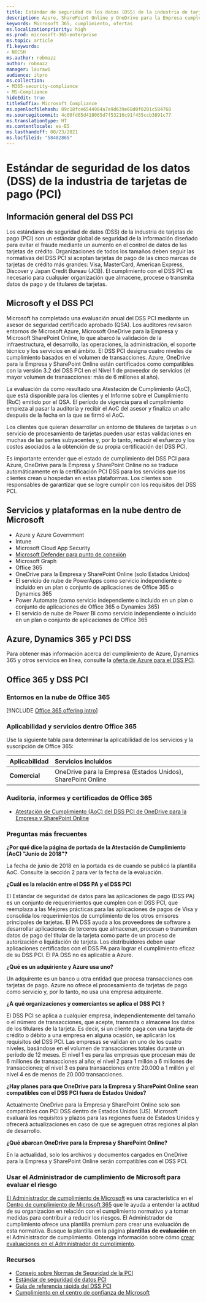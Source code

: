 ```yaml
---
title: Estándar de seguridad de los datos (DSS) de la industria de tarjetas de pago (PCI)
description: Azure, SharePoint Online y OneDrive para la Empresa cumplen con los estándares de seguridad de los datos de la industria de tarjetas de pago Nivel 1, versión 3.2.
keywords: Microsoft 365, cumplimiento, ofertas
ms.localizationpriority: high
ms.prod: microsoft-365-enterprise
ms.topic: article
f1.keywords:
- NOCSH
ms.author: robmazz
author: robmazz
manager: laurawi
audience: itpro
ms.collection:
- M365-security-compliance
- MS-Compliance
hideEdit: true
titleSuffix: Microsoft Compliance
ms.openlocfilehash: 09c18fce6544984a7e9d639e68d0f0201c584768
ms.sourcegitcommit: 4c00fd65d418065d7f53216c91f455ccb3891c77
ms.translationtype: HT
ms.contentlocale: es-ES
ms.lasthandoff: 08/23/2021
ms.locfileid: "58482865"
---
```

# <a name="payment-card-industry-pci-data-security-standard-dss"></a>Estándar de seguridad de los datos (DSS) de la industria de tarjetas de pago (PCI)

## <a name="pci-dss-overview"></a>Información general del DSS PCI 

Los estándares de seguridad de datos (DSS) de la industria de tarjetas de pago (PCI) son un estándar global de seguridad de la información diseñado para evitar el fraude mediante un aumento en el control de datos de las tarjetas de crédito. Organizaciones de todos los tamaños deben seguir las normativas del DSS PCI si aceptan tarjetas de pago de las cinco marcas de tarjetas de crédito más grandes: Visa, MasterCard, American Express, Discover y Japan Credit Bureau (JCB). El cumplimiento con el DSS PCI es necesario para cualquier organización que almacene, procese o transmita datos de pago y de titulares de tarjetas.

## <a name="microsoft-and-pci-dss"></a>Microsoft y el DSS PCI 

Microsoft ha completado una evaluación anual del DSS PCI mediante un asesor de seguridad certificado aprobado (QSA). Los auditores revisaron entornos de Microsoft Azure, Microsoft OneDrive para la Empresa y Microsoft SharePoint Online, lo que abarcó la validación de la infraestructura, el desarrollo, las operaciones, la administración, el soporte técnico y los servicios en el ámbito. El DSS PCI designa cuatro niveles de cumplimiento basados en el volumen de transacciones. Azure, OneDrive para la Empresa y SharePoint Online están certificados como compatibles con la versión 3.2 del DSS PCI en el Nivel 1 de proveedor de servicios (el mayor volumen de transacciones: más de 6 millones al año).

La evaluación da como resultado una Atestación de Cumplimiento (AoC), que está disponible para los clientes y el Informe sobre el Cumplimiento (RoC) emitido por el QSA. El período de vigencia para el cumplimiento empieza al pasar la auditoría y recibir el AoC del asesor y finaliza un año después de la fecha en la que se firmó el AoC. 

Los clientes que quieran desarrollar un entorno de titulares de tarjetas o un servicio de procesamiento de tarjetas pueden usar estas validaciones en muchas de las partes subyacentes y, por lo tanto, reducir el esfuerzo y los costos asociados a la obtención de su propia certificación del DSS PCI.

Es importante entender que el estado de cumplimiento del DSS PCI para Azure, OneDrive para la Empresa y SharePoint Online no se traduce automáticamente en la certificación PCI DSS para los servicios que los clientes crean u hospedan en estas plataformas. Los clientes son responsables de garantizar que se logre cumplir con los requisitos del DSS PCI.

## <a name="microsoft-in-scope-cloud-platforms--services"></a>Servicios y plataformas en la nube dentro de Microsoft

- Azure y Azure Government
- Intune
- Microsoft Cloud App Security
- [Microsoft Defender para punto de conexión](/windows/security/threat-protection/microsoft-defender-atp/microsoft-defender-advanced-threat-protection)
- Microsoft Graph
- Office 365
- OneDrive para la Empresa y SharePoint Online (solo Estados Unidos)
- El servicio de nube de PowerApps como servicio independiente o incluido en un plan o conjunto de aplicaciones de Office 365 o Dynamics 365
- Power Automate (como servicio independiente o incluido en un plan o conjunto de aplicaciones de Office 365 o Dynamics 365)
- El servicio de nube de Power BI como servicio independiente o incluido en un plan o conjunto de aplicaciones de Office 365

## <a name="azure-dynamics-365-and-pci-dss"></a>Azure, Dynamics 365 y PCI DSS

Para obtener más información acerca del cumplimiento de Azure, Dynamics 365 y otros servicios en línea, consulte la [oferta de Azure para el DSS PCI](/azure/compliance/offerings/offering-pci-dss).

## <a name="office-365-and-pci-dss"></a>Office 365 y DSS PCI 

### <a name="office-365-cloud-environments"></a>Entornos en la nube de Office 365

[!INCLUDE [Office 365 offering intro](../includes/o365-offering-introduction.md)]

### <a name="office-365-applicability-and-in-scope-services"></a>Aplicabilidad y servicios dentro Office 365

Use la siguiente tabla para determinar la aplicabilidad de los servicios y la suscripción de Office 365:

| **Aplicabilidad** | **Servicios incluidos** |
|:------------------|:----------------------|
| **Comercial** | OneDrive para la Empresa (Estados Unidos), SharePoint Online |

### <a name="office-365-audit-reports-and-certificates"></a>Auditoría, informes y certificados de Office 365

- [Atestación de Cumplimiento (AoC) del DSS PCI de OneDrive para la Empresa y SharePoint Online](https://aka.ms/spo-pci)

### <a name="frequently-asked-questions"></a>Preguntas más frecuentes

**¿Por qué dice la página de portada de la Atestación de Cumplimiento (AoC) "Junio de 2018"?**

La fecha de junio de 2018 en la portada es de cuando se publicó la plantilla AoC. Consulte la sección 2 para ver la fecha de la evaluación. 

**¿Cuál es la relación entre el DSS PA y el DSS PCI**

El Estándar de seguridad de datos para las aplicaciones de pago (DSS PA) es un conjunto de requerimientos que cumplen con el DSS PCI, que reemplaza a las Mejores prácticas para las aplicaciones de pagos de Visa y consolida los requerimientos de cumplimiento de los otros emisores principales de tarjetas. El PA DSS ayuda a los proveedores de software a desarrollar aplicaciones de terceros que almacenan, procesan o transmiten datos de pago del titular de la tarjeta como parte de un proceso de autorización o liquidación de tarjeta. Los distribuidores deben usar aplicaciones certificadas con el DSS PA para lograr el cumplimiento eficaz de su DSS PCI. El PA DSS no es aplicable a Azure.

**¿Qué es un adquiriente y Azure usa uno?**

Un adquirente es un banco u otra entidad que procesa transacciones con tarjetas de pago. Azure no ofrece el procesamiento de tarjetas de pago como servicio y, por lo tanto, no usa una empresa adquirente.

**¿A qué organizaciones y comerciantes se aplica el DSS PCI ?**

El DSS PCI se aplica a cualquier empresa, independientemente del tamaño o el número de transacciones, que acepte, transmita o almacene los datos de los titulares de la tarjeta. Es decir, si un cliente paga con una tarjeta de crédito o débito a una empresa en alguna ocasión, se aplicarán los requisitos del DSS PCI. Las empresas se validan en uno de los cuatro niveles, basándose en el volumen de transacciones totales durante un período de 12 meses. El nivel 1 es para las empresas que procesan más de 6 millones de transacciones al año; el nivel 2 para 1 millón a 6 millones de transacciones; el nivel 3 es para transacciones entre 20.000 a 1 millón y el nivel 4 es de menos de 20.000 transacciones.

**¿Hay planes para que OneDrive para la Empresa y SharePoint Online sean compatibles con el DSS PCI fuera de Estados Unidos?**

Actualmente OneDrive para la Empresa y SharePoint Online solo son compatibles con PCI DSS dentro de Estados Unidos (US). Microsoft evaluará los requisitos y plazos para las regiones fuera de Estados Unidos y ofrecerá actualizaciones en caso de que se agreguen otras regiones al plan de desarrollo.

**¿Qué abarcan OneDrive para la Empresa y SharePoint Online?**

En la actualidad, solo los archivos y documentos cargados en OneDrive para la Empresa y SharePoint Online serán compatibles con el DSS PCI.

### <a name="use-microsoft-compliance-manager-to-assess-your-risk"></a>Usar el Administrador de cumplimiento de Microsoft para evaluar el riesgo

[El Administrador de cumplimiento de Microsoft](/microsoft-365/compliance/compliance-manager) es una característica en el [Centro de cumplimiento de Microsoft 365](/microsoft-365/compliance/microsoft-365-compliance-center) que le ayuda a entender la actitud de su organización en relación con el cumplimiento normativo y a tomar medidas para contribuir a reducir los riesgos. El Administrador de cumplimiento ofrece una plantilla premium para crear una evaluación de esta normativa. Busque la plantilla en la página **plantillas de evaluación** en el Administrador de cumplimiento. Obtenga información sobre cómo [crear evaluaciones en el Administrador de cumplimiento](/microsoft-365/compliance/compliance-manager-assessments).

### <a name="resources"></a>Recursos

- [Consejo sobre Normas de Seguridad de la PCI](https://www.pcisecuritystandards.org/)
- [Estándar de seguridad de datos PCI](https://www.pcisecuritystandards.org/documents/PCI_DSS_v3-1.pdf)
- [Guía de referencia rápida del DSS PCI](https://www.pcisecuritystandards.org/documents/PCISSC%20QRG%20August%202014%20-print.pdf)
- [Cumplimiento en el centro de confianza de Microsoft ](https://www.microsoft.com/trust-center/compliance/compliance-overview)
